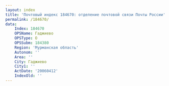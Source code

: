```yaml
---
layout: index
title: 'Почтовый индекс 184670: отделение почтовой связи Почты России'
permalink: /184670/
data:
    Index: 184670
    OPSName: Гаджиево
    OPSType: О
    OPSSubm: 184380
    Region: 'Мурманская область'
    Autonom: ''
    Area: ''
    City: Гаджиево
    City1: ''
    ActDate: '20060412'
    IndexOld: ''
---
```

